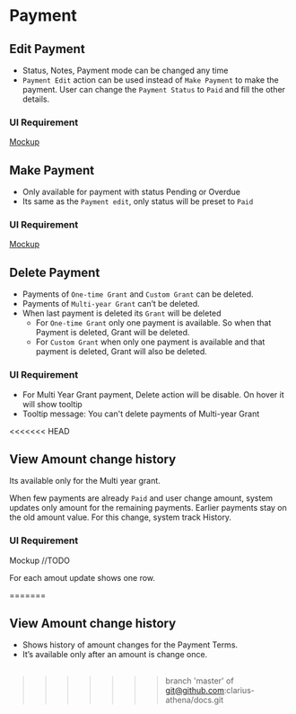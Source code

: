 # Payment

## Edit Payment

- Status, Notes, Payment mode can be changed any time
- `Payment Edit` action can be used instead of `Make Payment` to make the payment. User can change the `Payment Status`  to  `Paid` and fill the other details.

### UI Requirement

[Mockup](https://drive.google.com/file/d/19Vos4OK4XSz9zFghIzlEidef6c4P_9cF/view)

## Make Payment

- Only available for payment with status Pending or Overdue
- Its same as the `Payment edit`, only status will be preset to `Paid`

### UI Requirement

[Mockup](https://drive.google.com/file/d/19Vos4OK4XSz9zFghIzlEidef6c4P_9cF/view)

## Delete Payment

- Payments of `One-time Grant` and `Custom Grant` can be deleted.
- Payments of `Multi-year Grant` can’t be deleted.
- When last payment is deleted its `Grant` will be deleted 
  - For `One-time Grant` only one payment is available. So when that Payment is deleted, Grant will be deleted.
  - For `Custom Grant` when only one payment is available and that payment is deleted, Grant will also be deleted.

### UI Requirement

- For Multi Year Grant payment, Delete action will be disable. On hover it will show tooltip
- Tooltip message: You can't delete payments of Multi-year Grant

<<<<<<< HEAD
## View Amount change history 

Its available only for the Multi year grant.

When few payments are already `Paid` and user change amount, system updates only amount for the remaining payments. Earlier payments stay on the old amount value. For this change, system track History. 

### UI Requirement

Mockup //TODO

For each amout update shows one row. 



=======
## View Amount change history

- Shows history of amount changes for the Payment Terms.
- It’s available only after an amount is change once.

## 
>>>>>>> branch 'master' of git@github.com:clarius-athena/docs.git
